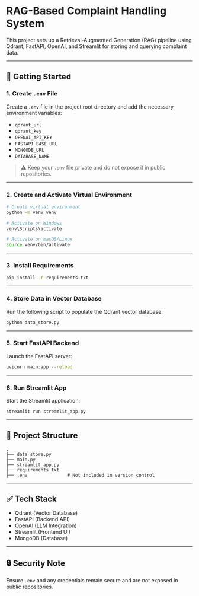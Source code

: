 
# RAG-Based Complaint Handling System

This project sets up a Retrieval-Augmented Generation (RAG) pipeline using Qdrant, FastAPI, OpenAI, and Streamlit for storing and querying complaint data.

---

## 🚀 Getting Started

### 1. Create `.env` File

Create a `.env` file in the project root directory and add the necessary environment variables:

- `qdrant_url`
- `qdrant_key`
- `OPENAI_API_KEY`
- `FASTAPI_BASE_URL`
- `MONGODB_URL`
- `DATABASE_NAME`

> ⚠️ Keep your `.env` file private and do not expose it in public repositories.

---

### 2. Create and Activate Virtual Environment

```bash
# Create virtual environment
python -m venv venv

# Activate on Windows
venv\Scripts\activate

# Activate on macOS/Linux
source venv/bin/activate
```

---

### 3. Install Requirements

```bash
pip install -r requirements.txt
```

---

### 4. Store Data in Vector Database

Run the following script to populate the Qdrant vector database:

```bash
python data_store.py
```

---

### 5. Start FastAPI Backend

Launch the FastAPI server:

```bash
uvicorn main:app --reload
```

---

### 6. Run Streamlit App

Start the Streamlit application:

```bash
streamlit run streamlit_app.py
```

---

## 📁 Project Structure

```
.
├── data_store.py
├── main.py
├── streamlit_app.py
├── requirements.txt
├── .env               # Not included in version control
```

---

## ✅ Tech Stack

- Qdrant (Vector Database)
- FastAPI (Backend API)
- OpenAI (LLM Integration)
- Streamlit (Frontend UI)
- MongoDB (Database)

---

## 🔒 Security Note

Ensure `.env` and any credentials remain secure and are not exposed in public repositories.
